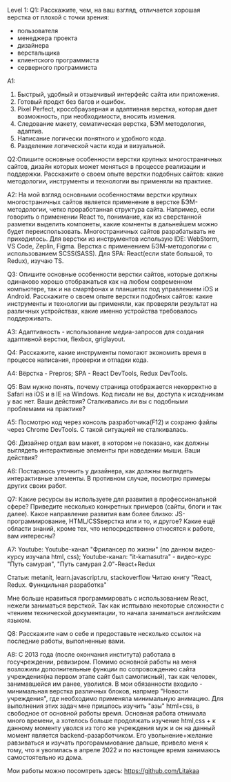 Level 1:
Q1:
Расскажите, чем, на ваш взгляд, отличается хорошая верстка от плохой с точки зрения:
<ul>
<li>пользователя</li>
<li>менеджера проекта</li>
<li>дизайнера</li>
<li>верстальщика</li>
<li>клиентского программиста</li>
<li>серверного программиста</li>
</ul>

A1:
1. Быстрый, удобный и отзывчивый интерфейс сайта или приложения. 
2. Готовый продкт без багов и ошибок. 
3. Pixel Perfect, кроссбраузерная и адаптивная верстка, которая дает возможность, при необходимости, вносить измения.
4. Следование макету, сематическая верстка, БЭМ методология, адаптив.
5. Написание логически понятного и удобного кода.
6. Разделение логической части кода и визуальной.

Q2:Опишите основные особенности верстки крупных многостраничных сайтов, дизайн которых может меняться в процессе реализации и поддержки. Расскажите о своем опыте верстки подобных сайтов: какие методологии, инструменты и технологии вы применяли на практике.

А2: На мой взгляд основными особенностями верстки крупных многостраничных сайтов является применение в верстке БЭМ-методологии, четко проработанная структура сайта.
Например, если говорить о применении React то, понимание, как из сверстанной разметки выделить компонеты, какие комненты в дальнейшем можно будет переиспользовать.
Многостраничных сайтов разрабатывать не приходилось.
Для верстки из инструментов использую IDE: WebStorm, VS Code, Zeplin, Figma.
Верстка с применением БЭМ-методологии с использованием SCSS(SASS).
Для SPA: React(если state большой, то Redux), изучаю TS.

Q3:
Опишите основные особенности верстки сайтов, которые должны одинаково хорошо отображаться как на любом современном компьютере, так и на смартфонах и планшетах под управлением iOS и Android. Расскажите о своем опыте верстки подобных сайтов: какие инструменты и технологии вы применяли, как проверяли результат на различных устройствах, какие именно устройства требовалось поддерживать.

A3: Адаптивность - использование медиа-запросов для создания адаптивной верстки, flexbox, griglayout.

Q4:
Расскажите, какие инструменты помогают
экономить время в процессе написания, проверки и отладки кода.

A4: Вёрстка - Prepros;  SPA - React DevTools, Redux DevTools.

Q5:
Вам нужно понять, почему страница отображается некорректно в Safari на iOS и в IE на Windows. Код писали не вы, доступа к исходникам у вас нет. Ваши действия? Сталкивались ли вы с подобными проблемами на практике?

A5: Посмотрю код через консоль разработчика(F12) и сохраню файлы через Chrome DevTools. С такой ситуацией не сталкивалась.

Q6:
Дизайнер отдал вам макет, в котором не показано, как должны выглядеть интерактивные элементы при наведении мыши. Ваши действия?

A6: Постараюсь уточнить у дизайнера, как должны выглядеть интерактивные элементы. В противном случае, посмотрю примеры других своих работ.

Q7:
Какие ресурсы вы используете для развития в профессиональной сфере? Приведите несколько конкретных примеров (сайты, блоги и так далее). Какое направление развития вам более близко: JS-программирование, HTML/CSSверстка или и то, и другое? Какие ещё области знаний, кроме тех, что непосредственно относятся к работе, вам интересны?

A7: 
Youtube: 
Youtube-канал "Фрилансер по жизни" (по данном видео-курсу изучала html, css);
Youtube-канал: "it-kamasutra" - видео-курс "Путь самурая", "Путь самурая 2.0"-React+Redux

Статьи: metanit, learn.javascript.ru, stackoverflow
Читаю книгу "React, Redux. Функцильная разработка"

Мне больше нравиться программировать с использованием React, нежели заниматься версткой.
Так как исптываю некоторые сложности с чтением технической документации, то начала заниматься английским языком.

Q8:
Расскажите нам о себе и предоставьте несколько ссылок на последние работы, выполненные вами.

A8: С 2013 года (после окончания института) работала в госучреждении, ревизиром. Помимо основной работы на меня возложили дополнительные функции по сопровождению сайта учреждения(на первом этапе сайт был самописный), так как человек, занимавшейся им ранее, уволился.
В мои обязанности входило - минимальная верстка различных блоков, напрмер "Новости учреждения", где необходимо применяла минимальную анимацию. Для выполнения этих задач мне пришлось изучить "азы" html+css, в свободное от основной работы время.
Основная работа отнимала много времени, а хотелось больше продолжать изучение html,css + к данному моменту уволся из того же учреждения муж и он на данный момент является backend-разарботчиком.
Его увольнение+желание равзиваться и изучать прогораммиование дальше, привело меня к тому, что я уволилась в апреле 2022 и по настоящее время занимаюсь самостоятельно из дома.

Мои работы можно посомтреть здесь: https://github.com/Litakaa


